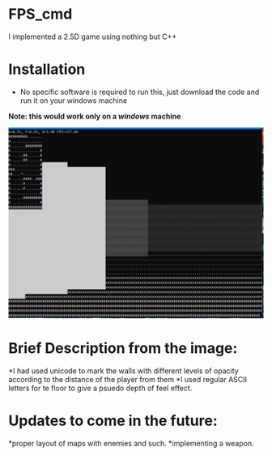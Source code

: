 # FPS_cmd
I implemented a 2.5D game using nothing but C++

# Installation
* No specific software is required to run this, just download the code and run it on your windows machine

**Note: this would work only on a _windows_ machine**

![Image of the code running](https://github.com/notmehul/fps_cmd/blob/master/images/FPS.JPG)

# Brief Description from the image:
*I had used unicode to mark the walls with different levels of opacity according to the distance of the player from them
*I used regular ASCII letters for te floor to give a psuedo depth of feel effect.

# Updates to come in the future:
*proper layout of maps with enemies and such.
*implementing a weapon.
